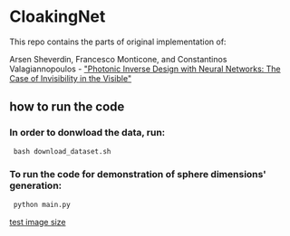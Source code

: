 # CloakingNet
This repo contains the parts of original implementation of:

Arsen Sheverdin, Francesco Monticone, and Constantinos Valagiannopoulos - ["Photonic Inverse Design with Neural Networks: The Case of Invisibility in the Visible"](https://journals.aps.org/prapplied/abstract/10.1103/PhysRevApplied.14.024054)

## how to run the code

### In order to donwload the data, run:
```python
 bash download_dataset.sh
```
### To run the code for demonstration of sphere dimensions' generation:
```python
 python main.py
```

[test image size](https://github.com/arsen-sheverdin/CloakingNet/blob/master/media/schema.png "Logo --Title %Text 1")


